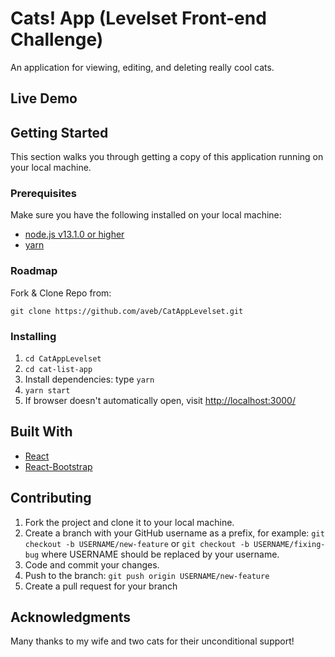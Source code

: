 # Cats! App (Levelset Front-end Challenge)

An application for viewing, editing, and deleting really cool cats.

## Live Demo

<Here>

## Getting Started

This section walks you through getting a copy of this application running on your local machine.

### Prerequisites

Make sure you have the following installed on your local machine:
 - [node.js v13.1.0 or higher](https://nodejs.org/en/)
 - [yarn](https://yarnpkg.com/lang/en/docs/install/#mac-stable)

### Roadmap

Fork & Clone Repo from:

`git clone https://github.com/aveb/CatAppLevelset.git`

### Installing

1. `cd CatAppLevelset`
1. `cd cat-list-app`
2. Install dependencies: type `yarn`
3. `yarn start`
4. If browser doesn't automatically open, visit <http://localhost:3000/>

## Built With

 * [React](https://reactjs.org/)
 * [React-Bootstrap](https://react-bootstrap-v3.netlify.com/)

## Contributing

1. Fork the project and clone it to your local machine.
2. Create a branch with your GitHub username as a prefix, for example: `git checkout -b USERNAME/new-feature` or `git checkout -b USERNAME/fixing-bug` where USERNAME should be replaced by your username.
3. Code and commit your changes.
4. Push to the branch: `git push origin USERNAME/new-feature`
5. Create a pull request for your branch

## Acknowledgments

Many thanks to my wife and two cats for their unconditional support!

